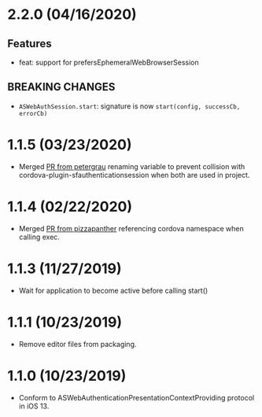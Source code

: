 # 2.2.0 (04/16/2020)

## Features

- feat: support for prefersEphemeralWebBrowserSession

## BREAKING CHANGES

- `ASWebAuthSession.start`: signature is now `start(config, successCb, errorCb)`

# 1.1.5 (03/23/2020)

- Merged [PR from petergrau](https://github.com/jwelker110/cordova-plugin-ios-aswebauthenticationsession-api/pull/2) renaming
  variable to prevent collision with cordova-plugin-sfauthenticationsession when both are used in project.

# 1.1.4 (02/22/2020)

- Merged [PR from pizzapanther](https://github.com/jwelker110/cordova-plugin-ios-aswebauthenticationsession-api/pull/1/) referencing cordova namespace
  when calling exec.

# 1.1.3 (11/27/2019)

- Wait for application to become active before calling start()

# 1.1.1 (10/23/2019)

- Remove editor files from packaging.

# 1.1.0 (10/23/2019)

- Conform to ASWebAuthenticationPresentationContextProviding protocol in iOS 13.
